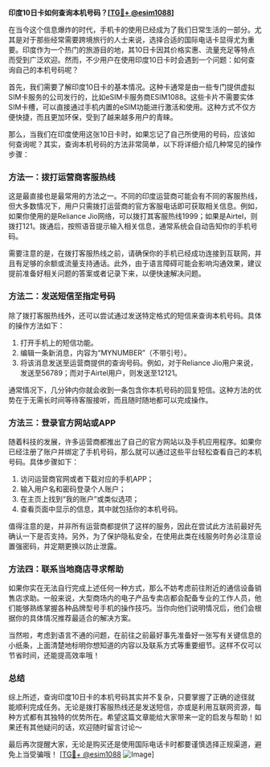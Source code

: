 **印度10日卡如何查询本机号码？[[TG💪+ @esim1088](https://t.me/s/esim1088)]**

在当今这个信息爆炸的时代，手机卡的使用已经成为了我们日常生活的一部分。尤其是对于那些经常需要跨境旅行的人士来说，选择合适的国际电话卡显得尤为重要。印度作为一个热门的旅游目的地，其10日卡因其价格实惠、流量充足等特点而受到广泛欢迎。然而，不少用户在使用印度10日卡时会遇到一个问题：如何查询自己的本机号码呢？

首先，我们需要了解印度10日卡的基本情况。这种卡通常是由一些专门提供虚拟SIM卡服务的公司发行的，比如eSIM卡服务商ESIM1088。这些卡片不需要实体SIM卡槽，可以直接通过手机内置的eSIM功能进行激活和使用。这种方式不仅方便快捷，而且更加环保，受到了越来越多用户的青睐。

那么，当我们在印度使用这张10日卡时，如果忘记了自己所使用的号码，应该如何查询呢？其实，查询本机号码的方法非常简单，以下将详细介绍几种常见的操作步骤：

### 方法一：拨打运营商客服热线

这是最直接也是最常用的方法之一。不同的印度运营商可能会有不同的客服热线，但大多数情况下，用户只需拨打运营商的官方客服电话即可获取相关信息。例如，如果你使用的是Reliance Jio网络，可以拨打其客服热线1999；如果是Airtel，则拨打121。拨通后，按照语音提示输入相关信息，通常系统会自动告知你的手机号码。

需要注意的是，在拨打客服热线之前，请确保你的手机已经成功连接到互联网，并且有足够的余额或流量支持通话。此外，由于语言障碍可能会影响沟通效果，建议提前准备好相关问题的答案或者记录下来，以便快速解决问题。

### 方法二：发送短信至指定号码

除了拨打客服热线外，还可以尝试通过发送特定格式的短信来查询本机号码。具体的操作方法如下：

1. 打开手机上的短信功能。
2. 编辑一条新消息，内容为“MYNUMBER”（不带引号）。
3. 将该消息发送至运营商提供的查询号码。例如，对于Reliance Jio用户来说，发送至56789；而对于Airtel用户，则发送至12121。

通常情况下，几分钟内你就会收到一条包含你本机号码的回复短信。这种方法的优势在于无需长时间等待客服接听，而且随时随地都可以完成操作。

### 方法三：登录官方网站或APP

随着科技的发展，许多运营商都推出了自己的官方网站以及手机应用程序。如果你已经注册了账户并绑定了手机号码，那么就可以通过这些平台轻松查看自己的本机号码。具体步骤如下：

1. 访问运营商官网或者下载对应的手机APP；
2. 输入用户名和密码登录个人账户；
3. 在主页上找到“我的账户”或类似选项；
4. 查看页面中显示的信息，其中就包括你的本机号码。

值得注意的是，并非所有运营商都提供了这样的服务，因此在尝试此方法前最好先确认一下是否支持。另外，为了保护隐私安全，在使用此类在线服务时务必注意设置强密码，并定期更换以防止泄露。

### 方法四：联系当地商店寻求帮助

如果你实在无法自行完成上述任何一种方式，那么不妨考虑前往附近的通信设备销售店求助。一般来说，大型商场内的电子产品专卖店都会配备专业的工作人员，他们能够熟练掌握各种品牌型号手机的操作技巧。当你向他们说明情况后，他们会根据你的具体情况推荐最适合的解决方案。

当然啦，考虑到语言不通的问题，在前往之前最好事先准备好一张写有关键信息的小纸条，上面清楚地标明你想知道的内容以及联系方式等重要细节。这样不仅可以节省时间，还能提高效率哦！

### 总结

综上所述，查询印度10日卡的本机号码其实并不复杂，只要掌握了正确的途径就能顺利完成任务。无论是拨打客服热线还是发送短信，亦或是利用互联网资源，每种方式都有其独特的优势所在。希望这篇文章能给大家带来一定的启发与帮助！如果还有其他疑问的话，欢迎随时留言讨论～ 

最后再次提醒大家，无论是购买还是使用国际电话卡时都要谨慎选择正规渠道，避免上当受骗哦！ [[TG💪+ @esim1088](https://t.me/s/esim1088) ![Image](https://i.postimg.cc/4NQfJmqS/Snipaste-2025-05-13-00-14-12.png)]